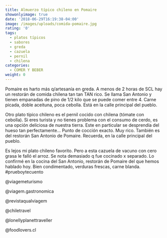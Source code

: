 ```yaml
---
title: Almuerzo típico chileno en Pomaire
showonlyimage: true
date: '2018-06-29T16:19:38-04:00'
image: /images/uploads/comida-pomaire.jpg
rating: '0'
tags:
  - platos típicos
  - sabores
  - greda
  - cazuela
  - pernil
  - chilena
categories:
  - COMER Y BEBER
weight: 0
---
```

Pomaire es harto más q/artesanía en greda. A menos de 2 horas de SCL hay un restorán de comida chilena tan tan TAN rico. Se llama San Antonio y tienen empanadas de pino de 1/2 kilo que se puede comer entre 4. Carne picada, doble aceituna, poca cebolla. Está en la calle principal del pueblo. 

Otro plato típico chileno es el pernil cocido con chilena (tómate con cebolla). Si eres turista y no tienes problema con el consumo de cerdo, es una opción deliciosa de nuestra tierra. Este en particular se desprendía del hueso tan perfectamente... Punto de cocción exacto. Muy rico. También es del restorán San Antonio de Pomaire. Recuerda, en la calle principal del pueblo. 

Es lejos mi plato chileno favorito. Pero a esta cazuela de vacuno con cero grasa le falló el arroz. Se nota demasiado q fue cocinado x separado. Lo confirmé en la cocina del San Antonio, restorán de Pomaire del que hemos hablado hoy. Bien condimentado, verduras frescas, carne blanda. #prueboytecuento 

@viagemeturismo

@viagem.gastronomica

@revistaqualviagem

@chiletravel

@lonellyplanettraveller

@foodlovers.cl
